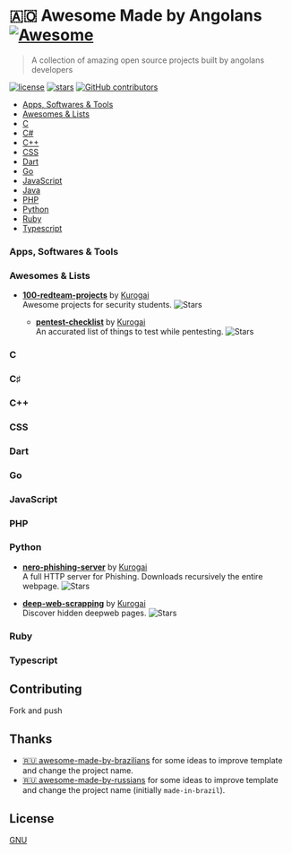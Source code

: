 # :angola: Awesome Made by Angolans [![Awesome](https://awesome.re/badge.svg)](https://awesome.re)

> A collection of amazing open source projects built by angolans developers

[![license](https://img.shields.io/github/license/joaroque/awesome-made-by-angolans.svg)](/LICENSE)
[![stars](https://img.shields.io/github/stars/joaroque/awesome-made-by-angolans.svg)](/STARS)
[![GitHub contributors](https://img.shields.io/github/contributors/felipefialho/awesome-made-by-brazilians.svg)](https://github.com/felipefialho/awesome-made-by-angolans/graphs/contributors)

- [Apps, Softwares & Tools](#apps)
- [Awesomes & Lists](#awesomes)
- [C](#c)
- [C#](#csharp)
- [C++](#cpp)
- [CSS](#css)
- [Dart](#dart)
- [Go](#go)
- [JavaScript](#js)
- [Java](#java)
- [PHP](#php)
- [Python](#python)
- [Ruby](#ruby)
- [Typescript](#typescript)

<a name="apps"></a>

### Apps, Softwares & Tools


<a name="awesomes"></a>

### Awesomes & Lists

- **[100-redteam-projects](https://github.com/kurogai/100-redteam-projects)** by [Kurogai](https://github.com/kurogai)  
  Awesome projects for security students.
  ![Stars](https://img.shields.io/github/stars/kurogai/100-redteam-projects?style=flat-square)
  
  - **[pentest-checklist](https://github.com/kurogai/pentest-checklist)** by [Kurogai](https://github.com/kurogai)  
  An accurated list of things to test while pentesting.
  ![Stars](https://img.shields.io/github/stars/kurogai/pentest-checklist?style=flat-square)

<a name="c"></a>

### C


<a name="csharp"></a>

### C♯


<a name="cpp"></a>

### C++

  
<a name="css"></a>

### CSS


<a name="dart"></a>

### Dart


<a name="delphi"></a>


<a name="go"></a>

### Go


<a name="js"></a>

### JavaScript


<a name="php"></a>

### PHP


<a name="python"></a>

### Python

- **[nero-phishing-server](https://github.com/kurogai/nero-phishing-server)** by [Kurogai](https://github.com/kurogai)  
  A full HTTP server for Phishing. Downloads recursively the entire webpage.
  ![Stars](https://img.shields.io/github/stars/kurogai/nero-phishing-server?style=flat-square)

- **[deep-web-scrapping](https://github.com/kurogai/deepweb-scappering)** by [Kurogai](https://github.com/kurogai)  
  Discover hidden deepweb pages.
  ![Stars](https://img.shields.io/github/stars/kurogai/deepweb-scappering?style=flat-square)


<a name="Ruby"></a>

### Ruby



### Typescript





## Contributing
Fork and push

## Thanks
- [🇷🇺 awesome-made-by-brazilians](https://github.com/felipefialho/awesome-made-by-brazilians) for some ideas to improve template and change the project name.
- [🇷🇺 awesome-made-by-russians](https://github.com/gaearon/awesome-made-by-russians) for some ideas to improve template and change the project name (initially `made-in-brazil`).

## License

[GNU](/license)
